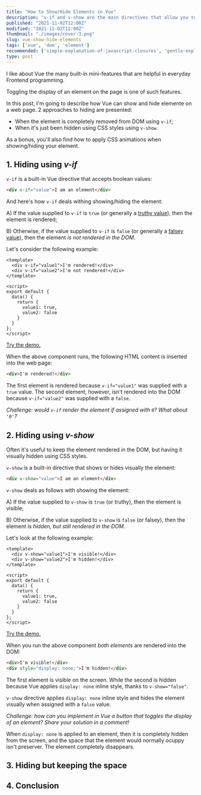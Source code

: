 ```yaml
---
title: "How to Show/Hide Elements in Vue"
description: "v-if and v-show are the main directives that allow you to show/hide elements in Vue"
published: "2021-11-02T12:00Z"
modified: "2021-11-02T12:00Z"
thumbnail: "./images/cover-3.png"
slug: vue-show-hide-elements
tags: ['vue', 'dom', 'element']
recommended: ['simple-explanation-of-javascript-closures', 'gentle-explanation-of-this-in-javascript']
type: post
---
```


I like about Vue the many built-in mini-features that are helpful in everyday Frontend programming. 

Toggling the display of an element on the page is one of such features.  

In this post, I'm going to describe how Vue can show and hide elemente on a web page. 2 approaches to hiding are presented: 

* When the element is completely removed from DOM using `v-if`;
* When it's just been hidden using CSS styles using `v-show`.

As a bonus, you'll also find how to apply CSS animations when showing/hiding your element.  

## 1. Hiding using *v-if*

`v-if` is a built-in Vue directive that accepts boolean values:

```html
<div v-if="value">I am an element</div>
```

And here's how `v-if` deals withing showing/hiding the element:

A) If the value supplied to `v-if` is `true` (or generally a [truthy value](/javascript-and-or-logical-operators/#2-truthy-value)), then the element is rendered;  

B) Otherwise, if the value supplied to `v-if` is `false` (or generally a [falsey value](/javascript-and-or-logical-operators/#1-falsy-value)), then the element *is not rendered in the DOM*.

Let's consider the following example:

```vue{1-2}
<template>
  <div v-if="value1">I'm rendered!</div>
  <div v-if="value2">I'm not rendered!</div>
</template>

<script>
export default {
  data() {
    return {
      value1: true,
      value2: false
    }
  }
};
</script>
```

[Try the demo.](https://codesandbox.io/s/v-if-byie6?file=/src/App.vue)

When the above component runs, the following HTML content is inserted into the web page:

```html
<div>I'm rendered!</div>
```

The first element is rendered because `v-if="value1"` was supplied with a `true` value. The second element, however, isn't rendered into the
DOM because `v-if="value2"` was supplied with a `false`.  

*Challenge: would `v-if` render the element if assigned with `0`? What about `'0'`?*

## 2. Hiding using *v-show*

Often it's useful to keep the element rendered in the DOM, but having it visually hidden using CSS styles.  

`v-show` is a built-in directive that shows or hides visually the element:

```html
<div v-show="value">I am an element</div>
```

`v-show` deals as follows with showing the element:

A) If the value supplied to `v-show` is `true` (or truthy), then the element is visible;  

B) Otherwise, if the value supplied to `v-show` is `false` (or falsey), then the element is *hidden, but still rendered in the DOM*.  

Let's look at the following example:

```vue{1-2}
<template>
  <div v-show="value1">I'm visible!</div>
  <div v-show="value2">I'm hidden!</div>
</template>

<script>
export default {
  data() {
    return {
      value1: true,
      value2: false
    }
  }
};
</script>
```

[Try the demo.](https://codesandbox.io/s/v-show-v5ghh?file=/src/App.vue)

When you run the above component *both elements* are rendered into the DOM:

```html
<div>I'm visible!</div>
<div style="display: none;">I'm hidden!</div>
```

The first element is visible on the screen. While the second is hidden because Vue applies `display: none` inline style, thanks to `v-show="false"`. 

`v-show` directive applies `display: none` inline style and hides the element visually when assigned with a `false` value.  

*Challenge: how can you implement in Vue a button that toggles the display of an element? Share your solution in a comment!*  

When `display: none` is applied to an element, then it is completely hidden from the screen, and the space that the element would normally ocuppy isn't preserver. The element completely disappears.  

## 3. Hiding but keeping the space



## 4. Conclusion